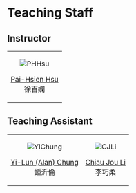 Teaching Staff
============================
 
## Instructor

<table border='0' >
        <tr>
            <td style="text-align:center">

![PHHsu](/images/portrait-PHHsu.png)

<a href="http://phys.site.nthu.edu.tw/p/406-1335-107514,r3581.php?Lang=zh-tw">Pai-Hsien Hsu</a>
<br>
徐百嫻
</td>

</tr>
</table>


## Teaching Assistant

<table border='0' >
        <tr>
            <td style="text-align:center">

![YIChung](/images/portrait-Chung.png)

<a href="alan200276@gmail.com"><u>Yi-Lun (Alan) Chung</u></a>
<br>
鍾沂倫
</td>
            
<td style="text-align:center">

![CJLi](/images/portrait-CJLi.png)

<a href="sips50333@gmail.com"><u>Chiau Jou Li</u></a>
<br>
李巧柔
</td>
        </tr>
</table>
